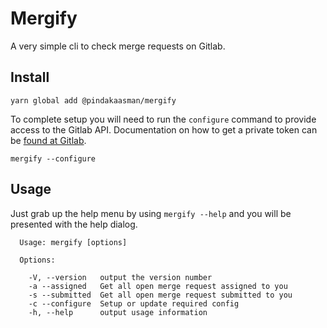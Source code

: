 # Mergify
A very simple cli to check merge requests on Gitlab.

## Install

```
yarn global add @pindakaasman/mergify
```

To complete setup you will need to run the `configure` command to provide access to the Gitlab API.
Documentation on how to get a private token can be [found at Gitlab](https://docs.gitlab.com/ee/user/profile/personal_access_tokens.html).

```
mergify --configure
```

## Usage

Just grab up the help menu by using `mergify --help` and you will be presented with the help dialog.
```
  Usage: mergify [options]

  Options:

    -V, --version   output the version number
    -a --assigned   Get all open merge request assigned to you
    -s --submitted  Get all open merge request submitted to you
    -c --configure  Setup or update required config
    -h, --help      output usage information
```
